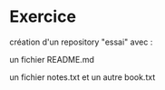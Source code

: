 # Exercice 

création d'un repository "essai" avec :

un fichier README.md

un fichier notes.txt et un autre book.txt
